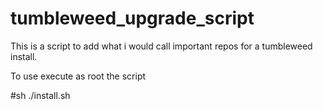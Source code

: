 # tumbleweed_upgrade_script
This is a script to add what i would call important repos for a tumbleweed install.

To use execute as root the script

#sh ./install.sh
